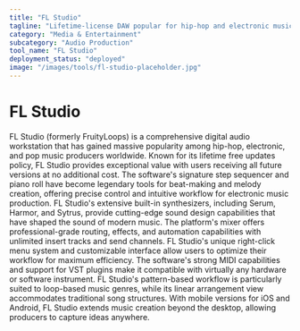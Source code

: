 ```yaml
---
title: "FL Studio"
tagline: "Lifetime-license DAW popular for hip-hop and electronic music"
category: "Media & Entertainment"
subcategory: "Audio Production"
tool_name: "FL Studio"
deployment_status: "deployed"
image: "/images/tools/fl-studio-placeholder.jpg"
---
```


# FL Studio

FL Studio (formerly FruityLoops) is a comprehensive digital audio workstation that has gained massive popularity among hip-hop, electronic, and pop music producers worldwide. Known for its lifetime free updates policy, FL Studio provides exceptional value with users receiving all future versions at no additional cost. The software's signature step sequencer and piano roll have become legendary tools for beat-making and melody creation, offering precise control and intuitive workflow for electronic music production. FL Studio's extensive built-in synthesizers, including Serum, Harmor, and Sytrus, provide cutting-edge sound design capabilities that have shaped the sound of modern music. The platform's mixer offers professional-grade routing, effects, and automation capabilities with unlimited insert tracks and send channels. FL Studio's unique right-click menu system and customizable interface allow users to optimize their workflow for maximum efficiency. The software's strong MIDI capabilities and support for VST plugins make it compatible with virtually any hardware or software instrument. FL Studio's pattern-based workflow is particularly suited to loop-based music genres, while its linear arrangement view accommodates traditional song structures. With mobile versions for iOS and Android, FL Studio extends music creation beyond the desktop, allowing producers to capture ideas anywhere.
